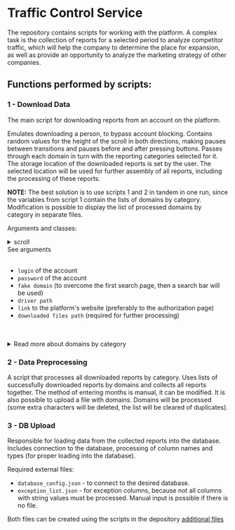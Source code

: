 # Traffic Control Service

The repository contains scripts for working with the platform. A complex task is the collection of reports for a selected period to analyze competitor traffic, which will help the company to determine the place for expansion, as well as provide an opportunity to analyze the marketing strategy of other companies. 

## Functions performed by scripts:

### 1 - Download Data
The main script for downloading reports from an account on the platform. 

Emulates downloading a person, to bypass account blocking. Contains random values for the height of the scroll in both directions, making pauses between transitions and pauses before and after pressing buttons.
Passes through each domain in turn with the reporting categories selected for it. The storage location of the downloaded reports is set by the user. The selected location will be used for further assembly of all reports, including the processing of these reports.

<b>NOTE:</b> The best solution is to use scripts 1 and 2 in tandem in one run, since the variables from script 1 contain the lists of domains by category. Modification is possible to display the list of processed domains by category in separate files. 

Arguments and classes:

<details close>
<summary>scroll</summary>
The arguments can be set by the user, by default, the arguments are passed inside the main class, since the height of the pages by category differs and processing requires the visibility of buttons when using the script.
<br>

- <code>.scroll_down</code> Contains 3 (if 'short' was selected) and 7 (if 'long' was selected) repeated actions with fixing the previous random variable. From the beginning of the page to the end or the desired height of visibility of the button.
- <code>.scroll_up</code> Same as .scroll_down, but for the opposite direction.  
 
<br>
</details> 

<summary>See arguments</summary>

<br>

- <code>login</code> of the account 
- <code>password</code> of the account 
- <code>fake domain</code> (to overcome the first search page, then a search bar will be used)
- <code>driver path</code>
- <code>link</code> to the platform's website (preferably to the authorization page)
- <code>downloaded files path</code> (required for further processing)
 
<br>
</details> 



<br>

<details close>
<summary>Read more about domains by category</summary>
<br>
 
***
 
Since downloadable reports, in most cases, do not have a domain in the name, it is necessary to consider the result of the download. In addition to the division by month (1 month - 1 report), there are also subcategories that form 1 category (1 subcategory - 1 report).

<br>

There are three results of downloads: 
- the report was successfully downloaded and contains all the data.
- the report was downloaded, but does not contain data (no data from the platform side).
- the report cannot be downloaded, because the platform has not updated the data for you

***
 
<br>
</details> 

### 2 - Data Preprocessing

A script that processes all downloaded reports by category. Uses lists of successfully downloaded reports by domains and collects all reports together.
The method of entering months is manual, it can be modified. It is also possible to upload a file with domains. Domains will be processed (some extra characters will be deleted, the list will be cleared of duplicates).

### 3 - DB Upload

Responsible for loading data from the collected reports into the database. Includes connection to the database, processing of column names and types (for proper loading into the database).

Required external files: 
- <code>database_config.json</code> - to connect to the desired database.
- <code>exception_list.json</code> - for exception columns, because not all columns with string values must be processed. Manual input is possible if there is no file.

Both files can be created using the scripts in the depository [additional files](additional%20files/)
